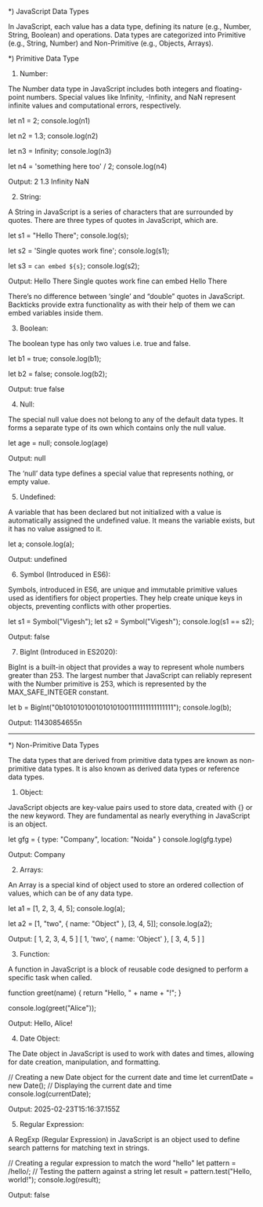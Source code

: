 *) JavaScript Data Types

In JavaScript, each value has a data type, defining its nature (e.g., Number, String, Boolean) and operations. Data types are categorized into Primitive (e.g., String, Number) and Non-Primitive (e.g., Objects, Arrays).

*) Primitive Data Type

1. Number:

The Number data type in JavaScript includes both integers and floating-point numbers. Special values like Infinity, -Infinity, and NaN represent infinite values and computational errors, respectively.

let n1 = 2;
console.log(n1)

let n2 = 1.3;
console.log(n2)

let n3 = Infinity;
console.log(n3)

let n4 = 'something here too' / 2;
console.log(n4)

Output:
2
1.3
Infinity
NaN

2. String:

A String in JavaScript is a series of characters that are surrounded by quotes. There are three types of quotes in JavaScript, which are.

let s1 = "Hello There";
console.log(s); 

let s2 = 'Single quotes work fine';
console.log(s1); 

let s3 = `can embed ${s}`;
console.log(s2); 

Output:
Hello There
Single quotes work fine
can embed Hello There

There’s no difference between ‘single’ and “double” quotes in JavaScript. Backticks provide extra functionality as with their help of them we can embed variables inside them.

3. Boolean:

The boolean type has only two values i.e. true and false.

let b1 = true;
console.log(b1);  

let b2 = false;
console.log(b2);  

Output:
true
false

4. Null:

The special null value does not belong to any of the default data types. It forms a separate type of its own which contains only the null value.

let age = null;
console.log(age)

Output:
null

The ‘null’ data type defines a special value that represents nothing, or empty value.

5. Undefined:

A variable that has been declared but not initialized with a value is automatically assigned the undefined value. It means the variable exists, but it has no value assigned to it.

let a;
console.log(a);

Output:
undefined

6. Symbol (Introduced in ES6):

Symbols, introduced in ES6, are unique and immutable primitive values used as identifiers for object properties. They help create unique keys in objects, preventing conflicts with other properties.

let s1 = Symbol("Vigesh");
let s2 = Symbol("Vigesh");
console.log(s1 == s2);

Output:
false

7. BigInt (Introduced in ES2020):

BigInt is a built-in object that provides a way to represent whole numbers greater than 253. The largest number that JavaScript can reliably represent with the Number primitive is 253, which is represented by the MAX_SAFE_INTEGER constant.

let b = BigInt("0b1010101001010101001111111111111111");
console.log(b);

Output:
11430854655n

----------------------------------------------------------

*) Non-Primitive Data Types

The data types that are derived from primitive data types are known as non-primitive data types. It is also known as derived data types or reference data types.

1. Object:

JavaScript objects are key-value pairs used to store data, created with {} or the new keyword. They are fundamental as nearly everything in JavaScript is an object.

let gfg = {
    type: "Company",
    location: "Noida"
}
console.log(gfg.type)

Output:
Company

2. Arrays:

An Array is a special kind of object used to store an ordered collection of values, which can be of any data type.

let a1 = [1, 2, 3, 4, 5];
console.log(a);

let a2 = [1, "two", { name: "Object" }, [3, 4, 5]];
console.log(a2);

Output:
[ 1, 2, 3, 4, 5 ]
[ 1, 'two', { name: 'Object' }, [ 3, 4, 5 ] ]

3. Function:

A function in JavaScript is a block of reusable code designed to perform a specific task when called.


function greet(name) { return "Hello, " + name + "!"; }

console.log(greet("Alice"));

Output:
Hello, Alice!

4. Date Object:

The Date object in JavaScript is used to work with dates and times, allowing for date creation, manipulation, and formatting.

// Creating a new Date object for the current date and time
let currentDate = new Date();
// Displaying the current date and time
console.log(currentDate); 

Output:
2025-02-23T15:16:37.155Z

5. Regular Expression:

A RegExp (Regular Expression) in JavaScript is an object used to define search patterns for matching text in strings.

// Creating a regular expression to match the word "hello"
let pattern = /hello/;
// Testing the pattern against a string
let result = pattern.test("Hello, world!"); 
console.log(result); 

Output:
false
